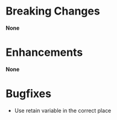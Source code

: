 # Breaking Changes

**None**

# Enhancements

**None**

# Bugfixes

- Use retain variable in the correct place
